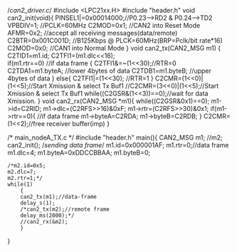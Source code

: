 /*can2_driver.c*/
#include <LPC21xx.H>
#include "header.h"
void can2_init(void){
	PINSEL1|=0x00014000;//P0.23-->RD2 & P0.24-->TD2
	VPBDIV=1; //PCLK=60MHz
	C2MOD=0x1; //CAN2 into Reset  Mode 
	AFMR=0x2; //accept all receiving messages(data/remote)
	C2BTR=0x001C001D; //B125Kbps @ PLCK=60MHz(BRP=Pclk/bit rate*16)
	C2MOD=0x0; //CAN1 into Normal Mode
}
void can2_tx(CAN2_MSG m1)
{
  C2TID1=m1.id;
C2TFI1=(m1.dlc<<16);	
	if(m1.rtr==0) //if data frame
	{
		C2TFI1&=~(1<<30);//RTR=0
		C2TDA1=m1.byteA; //lower 4bytes of data
		C2TDB1=m1.byteB; //upper 4bytes of data
	}
	else{
		C2TFI1|=(1<<30); //RTR=1
	}
	C2CMR=(1<<0)|(1<<5);//Start Xmission & select Tx Buf1
	//C2CMR=(3<<0)|(1<<5);//Start Xmission & select Tx Buf1
	while((C2GSR&(1<<3))==0);//wait for data Xmission.
}
void can2_rx(CAN2_MSG *m1){
	while((C2GSR&0x1)==0);
	m1->id=C2RID;
	m1->dlc=(C2RFS>>16)&0xF;
	m1->rtr=(C2RFS>>30)&0x1;
	if(m1->rtr==0){ //if data frame
		m1->byteA=C2RDA;
		m1->byteB=C2RDB;
	}
	C2CMR=(1<<2);//free receiver buffer(imp)
}


/* main_nodeA_TX.c */
#include "header.h"
main(){	
	CAN2_MSG m1;
	//m2;
	can2_init();
	/*sending data frame*/
	m1.id=0x000001AF;
	m1.rtr=0;//data frame
	m1.dlc=4;
	m1.byteA=0xDDCCBBAA;
	m1.byteB=0;
	
	/*m2.id=0x5;
	m2.dlc=7;
	m2.rtr=1;*/
	while(1)
		{		
		can2_tx(m1);//data-frame
		delay_s(1);
		/*can2_tx(m2);//remote frame
		delay_ms(2000);*/
		//can2_rx(&m2);
		}
}









